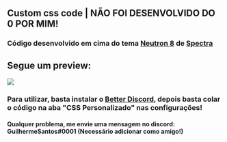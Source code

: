<h2>Custom css code | NÃO FOI DESENVOLVIDO DO 0 POR MIM!</h2>
<h3>Código desenvolvido em cima do tema <a href="https://betterdiscord.app/theme/Neutron" target="_blank">Neutron 8</a> de <a href="https://betterdiscord.app/developer/Spectra" target="_blank">Spectra</a><br>
<h2>Segue um preview:</h2>
<img src="https://media.discordapp.net/attachments/932834982613893210/932834992642490389/unknown.png">
  <h3>Para utilizar, basta instalar o <a href="https://betterdiscord.app">Better Discord</a>, depois basta colar o código na aba "CSS Personalizado" nas configurações!</h3>
<h4>Qualquer problema, me envie uma mensagem no discord: <strong>GuilhermeSantos#0001</strong> (Necessário adicionar como amigo!)</h4>
